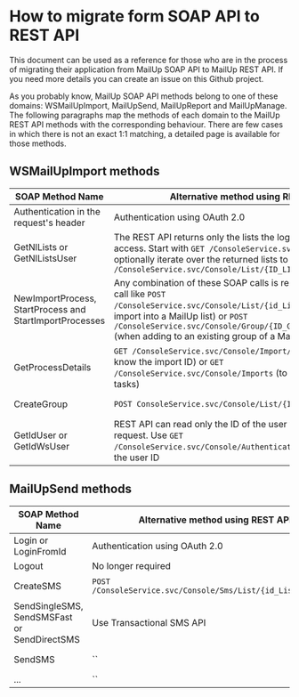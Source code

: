 # How to migrate form SOAP API to REST API

This document can be used as a reference for those who are in the process of migrating their application from MailUp SOAP API to MailUp REST API.
If you need more details you can create an issue on this Github project.

As you probably know, MailUp SOAP API methods belong to one of these domains: WSMailUpImport, MailUpSend, MailUpReport and MailUpManage. The following paragraphs map the methods of each domain to the MailUp REST API methods with the corresponding behaviour. There are few cases in which there is not an exact 1:1 matching, a detailed page is available for those methods.

## WSMailUpImport methods

| SOAP Method Name  | Alternative method using REST API |Reference|
| ------------- | ------------- |-----------|
| Authentication in the request's header  | Authentication using OAuth 2.0  | [Read more]() |
| GetNlLists or GetNlListsUser  | The REST API returns only the lists the logged in use has access. Start with `GET /ConsoleService.svc/Console/List`, then optionally iterate over the returned lists to get groups: `GET /ConsoleService.svc/Console/List/{ID_LIST}/Groups`   | [Read Lists](https://help.mailup.com/display/mailupapi/Manage+Lists+and+Groups#ManageListsandGroups-ReadLists)|
| NewImportProcess, StartProcess and StartImportProcesses  | Any combination of these SOAP calls is replaced by a single call like `POST /ConsoleService.svc/Console/List/{id_List}/Recipients`(plain import into a MailUp list) or `POST /ConsoleService.svc/Console/Group/{ID_GROUP}/Recipients` (when adding to an existing group of a MailUp list)  | [Start bulk import](https://help.mailup.com/display/mailupapi/Recipients#Recipients-Subscribe/unsubscriberecipients-asynchronousimport) |
| GetProcessDetails  | `GET /ConsoleService.svc/Console/Import/{IMPORT_ID}` (if you know the import ID) or `GET /ConsoleService.svc/Console/Imports` (to get all the import tasks) | [Read import status](https://help.mailup.com/display/mailupapi/Recipients#Recipients-Readimportinformation) |
| CreateGroup  | `POST ConsoleService.svc/Console/List/{ID_LIST}/Group`  | [Create group](https://help.mailup.com/display/mailupapi/Manage+Lists+and+Groups#ManageListsandGroups-CreateGroup) |
| GetIdUser or GetIdWsUser  | REST API can read only the ID of the user who made the request. Use `GET /ConsoleService.svc/Console/Authentication/Info` to retrieve the user ID  | [Get user ID](https://help.mailup.com/display/mailupapi/Accounts) |


## MailUpSend methods

| SOAP Method Name  | Alternative method using REST API |Reference|
| ------------- | ------------- |-----------|
| Login or LoginFromId  | Authentication using OAuth 2.0  | [Read more]() |
|Logout| No longer required  | |
|CreateSMS|`POST /ConsoleService.svc/Console/Sms/List/{id_List}/Message`  | [Create SMS](https://help.mailup.com/display/mailupapi/Text+messages+-+SMS#TextmessagesSMS-Createamessage) |
|SendSingleSMS, SendSMSFast or SendDirectSMS|Use Transactional SMS API  | [Read more]() |
|SendSMS|``  | [Send bulk SMS]() |
|...|``  | [Text]() |
